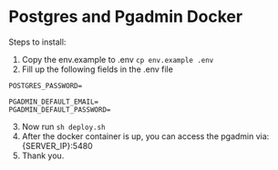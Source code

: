 # Postgres and Pgadmin Docker

Steps to install:
1. Copy the env.example to .env `cp env.example .env`
2. Fill up the following fields in the .env file
```
POSTGRES_PASSWORD=

PGADMIN_DEFAULT_EMAIL=
PGADMIN_DEFAULT_PASSWORD=
```
3. Now run `sh deploy.sh`
4. After the docker container is up, you can access the pgadmin via: {SERVER_IP}:5480
5. Thank you.
